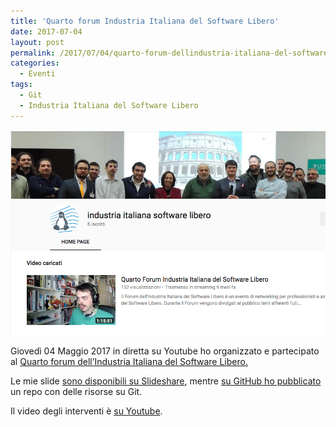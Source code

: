 ```yaml
---
title: 'Quarto forum Industria Italiana del Software Libero'
date: 2017-07-04
layout: post
permalink: /2017/07/04/quarto-forum-dellindustria-italiana-del-software-libero/
categories:
  - Eventi
tags:
  - Git
  - Industria Italiana del Software Libero
---
```


![Quarto Forum](https://raw.githubusercontent.com/marcofromsicily/blog/master/images/quartoforum.jpg)


Giovedì 04 Maggio 2017 in diretta su Youtube ho organizzato e partecipato al <a href="http://www.industriasoftwarelibero.it/resoconto-quarto-forum-dellindustria-italiana-del-software-libero-forumiisl/" target="_blank" rel="noopener">Quarto forum dell&#8217;Industria Italiana del Software Libero.</a>

Le mie slide <a href="https://www.slideshare.net/marcofromsicily/git-75668611" target="_blank" rel="noopener">sono disponibili su Slideshare</a>, mentre <a href="https://github.com/businessinformatics/risorsegit" target="_blank" rel="noopener">su GitHub ho pubblicato</a> un repo con delle risorse su Git.

Il video degli interventi è [su Youtube](https://www.youtube.com/watch?v=KfybYgEhG88).



&nbsp;
